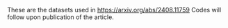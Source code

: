 These are the datasets used in https://arxiv.org/abs/2408.11759
Codes will follow upon publication of the article. 
